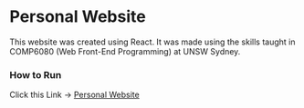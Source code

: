 # Personal Website
This website was created using React. It was made using the skills taught in COMP6080 (Web Front-End Programming) at UNSW Sydney.

### How to Run
Click this Link -> [Personal Website](https://nathan-personal-website.vercel.app/)
